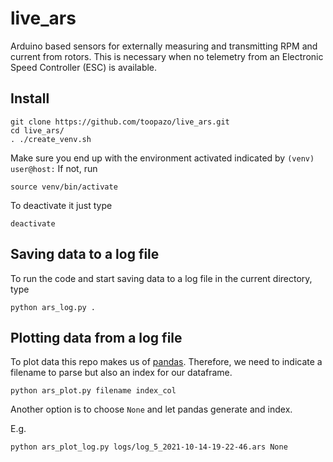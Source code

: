 # live_ars

Arduino based sensors for externally measuring and transmitting RPM and current from rotors. This is necessary when no telemetry from an Electronic Speed Controller (ESC) is available.

## Install
```shell
git clone https://github.com/toopazo/live_ars.git
cd live_ars/
. ./create_venv.sh
```

Make sure you end up with the environment activated indicated by ```(venv) user@host:```
If not, run
```shell
source venv/bin/activate
```
To deactivate it just type
```shell
deactivate
```

## Saving data to a log file
To run the code and start saving data to a log file in the 
current directory, type
```shell
python ars_log.py .
```

## Plotting data from a log file
To plot data this repo makes us of 
[pandas](https://pandas.pydata.org/docs/index.html). 
Therefore, we need to indicate a filename to parse but also
an index for our dataframe.
```shell
python ars_plot.py filename index_col
```
Another option is to choose ```None``` and let 
pandas generate and index.

E.g.
```buildoutcfg
python ars_plot_log.py logs/log_5_2021-10-14-19-22-46.ars None


```